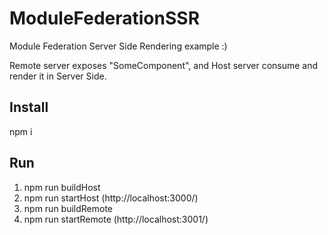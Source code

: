 # ModuleFederationSSR
Module Federation Server Side Rendering example :)

Remote server exposes "SomeComponent", and Host server consume and render it in Server Side.

## Install
 npm i
## Run
1. npm run buildHost
2. npm run startHost (http://localhost:3000/)
3. npm run buildRemote
4. npm run startRemote (http://localhost:3001/)
